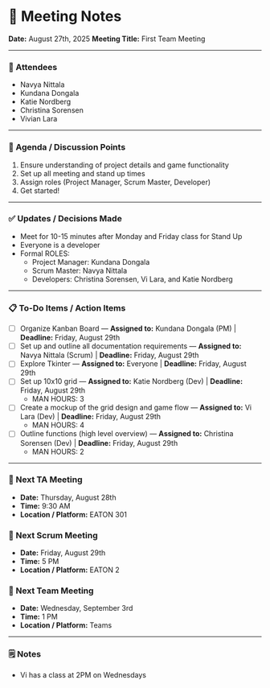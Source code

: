 # 📝 Meeting Notes

**Date:** August 27th, 2025
**Meeting Title:** First Team Meeting

---

### 👥 Attendees

- Navya Nittala
- Kundana Dongala
- Katie Nordberg
- Christina Sorensen
- Vivian Lara

---

### 📌 Agenda / Discussion Points

1. Ensure understanding of project details and game functionality
2. Set up all meeting and stand up times
3. Assign roles (Project Manager, Scrum Master, Developer)
4. Get started!

---

### ✅ Updates / Decisions Made

- Meet for 10-15 minutes after Monday and Friday class for Stand Up
- Everyone is a developer
- Formal ROLES:
  - Project Manager: Kundana Dongala
  - Scrum Master: Navya Nittala
  - Developers: Christina Sorensen, Vi Lara, and Katie Nordberg

---

### 📋 To-Do Items / Action Items

- [ ] Organize Kanban Board — **Assigned to:** Kundana Dongala (PM) | **Deadline:** Friday, August 29th
- [ ] Set up and outline all documentation requirements — **Assigned to:** Navya Nittala (Scrum) | **Deadline:** Friday, August 29th
- [ ] Explore Tkinter — **Assigned to:** Everyone | **Deadline:** Friday, August 29th
- [ ] Set up 10x10 grid — **Assigned to:** Katie Nordberg (Dev) | **Deadline:** Friday, August 29th
  - MAN HOURS: 3
- [ ] Create a mockup of the grid design and game flow — **Assigned to:** Vi Lara (Dev) | **Deadline:** Friday, August 29th
  - MAN HOURS: 4
- [ ] Outline functions (high level overview) — **Assigned to:** Christina Sorensen (Dev) | **Deadline:** Friday, August 29th
  - MAN HOURS: 2

---

### 📅 Next TA Meeting

- **Date:** Thursday, August 28th
- **Time:** 9:30 AM
- **Location / Platform:** EATON 301

### 📅 Next Scrum Meeting

- **Date:** Friday, August 29th
- **Time:** 5 PM
- **Location / Platform:** EATON 2

### 📅 Next Team Meeting

- **Date:** Wednesday, September 3rd
- **Time:** 1 PM
- **Location / Platform:** Teams

---

### 🗒️ Notes

- Vi has a class at 2PM on Wednesdays
